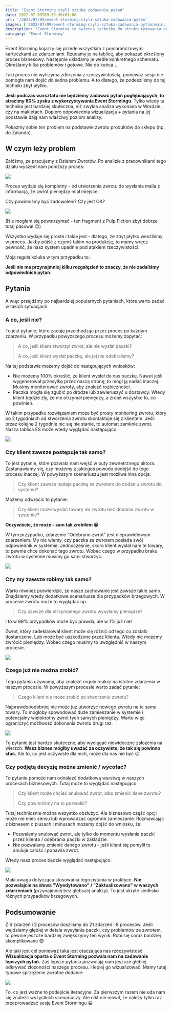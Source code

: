 ```yaml
---
title: "Event Storming czyli sztuka zadawania pytań"
date: 2022-07-09T09:59:30+01:00
url: '/2022/07/09/event-storming-czyli-sztuka-zadawania-pytan'
images: ['2022/07/09/event-storming-czyli-sztuka-zadawania-pytan/main.jpg']
description: "Event Storming to świetna technika do strukturyzowania procesów biznesowych. Jednak wymaga odpowiedniego zadawania pytań, aby osiągnąć właściwy rezultat."
category: 'Event Storming'
---
```


Event Storming kojarzy się przede wszystkim z pomarańczowymi karteczkami ze zdarzeniami. Rzucamy je na tablicę, aby pokazać określony proces biznesowy. Następnie układamy je wedle konkretnego schematu. Określamy kilka problemów i gotowe. Nie do końca...

Taki proces nie wytrzyma zderzenia z rzeczywistością, ponieważ sesja nie pomogła nam dojść do sedna problemu. A to dlatego, że podeszliśmy do tej techniki zbyt płytko.

**Jeśli podczas warsztatu nie będziemy zadawać pytań pogłębiających, to stracimy 80% zysku z wykorzystywania Event Stormingu**. Tylko wtedy ta technika jest bardziej skuteczna, niż zwykła analiza wykonana w Wordzie, czy na makietach. Dopiero odpowiednia wizualizacja + pytania na jej podstawie dają nam właściwy poziom analizy.

Pokażmy sobie ten problem na podstawie zwrotu produktów do sklepu (np. do Zalando).

## W czym leży problem

Załóżmy, że pracujemy z Działem Zwrotów. Po analizie z pracownikami tego działu wyszedł nam poniższy proces:

[![](es-pytania-0.jpg)](es-pytania-0.jpg)

Proces wydaje się kompletny - od utworzenia zwrotu do wysłania maila z informacją, że zwrot pieniędzy miał miejsce.

Czy powinniśmy być zadowoleni? Czy jest OK?

[![](pulp-fiction.jpg)](pulp-fiction.jpg)

(Nie mogłem się powstrzymać - ten fragment z Pulp Fiction zbyt dobrze tutaj pasował 😉) 

Wszystko wydaje się proste i takie jest - dlatego, że zbyt płytko weszliśmy w proces. Jakby pójść z czymś takim na produkcję, to mamy wręcz pewność, że nasz system upadnie pod atakiem rzeczywistości.

Moja reguła kciuka w tym przypadku to:

**Jeśli nie ma przynajmniej kilku rozgałęzień to znaczy, że nie zadaliśmy odpowiednich pytań.**

## Pytania

A więc przejdźmy po najbardziej popularnych pytaniach, które warto zadać w takich sytuacjach:

### A co, jeśli nie?

To jest pytanie, które zadaję przechodząc przez proces po każdym zdarzeniu. W przypadku powyższego procesu możemy zapytać:

> A co, jeśli klient stworzył zwrot, ale nie wysłał paczki?
>
> A co, jeśli klient wysłał paczkę, ale jej nie odebraliśmy?

Na tej podstawie możemy dojść do następujących wniosków:
- Nie możemy 100% określić, że klient wysłał do nas paczkę. Nawet jeśli wygenerował przesyłkę przez naszą stronę, to mógł ją nadać inaczej. Musimy monitorować zwroty, aby znaleźć rozbieżności.
- Paczka mogła się zgubić po drodze lub zawieruszyć u dostawcy. Wtedy klient będzie zły, że nie otrzymał pieniędzy, a zrobił wszystko to, co powinien.

W takim przypadku rozwiązaniem może być prosty monitoring zwrotu, który po 2 tygodniach od stworzenia zwrotu skontaktuje się z klientem. Jeśli przez kolejne 2 tygodnie nic się nie stanie, to automat zamknie zwrot. Nasza tablica ES może wtedy wyglądać następująco:

[![](es-pytania-1.jpg)](es-pytania-1.jpg)

### Czy klient zawsze postępuje tak samo?

To jest pytanie, które pozwala nam wejść w buty zewnętrznego aktora. Zastanawiamy się, czy możemy z jakiegoś powodu podejść do tego procesu inaczej. W powyższym scenariuszu jest możliwa inna opcja:

> Czy klient zawsze nadaje paczkę ze zwrotem po dodaniu zwrotu do systemu? 

Możemy odwrócić to pytanie:

> Czy klient może wysłać towary do zwrotu bez dodania zwrotu w systemie?

**Oczywiście, że może - sam tak zrobiłem 😀** 

W tym przypadku, zdarzenie "Odebrano zwrot" jest nieprawidłowym zdarzeniem. My nie wiemy, czy paczka ze zwrotem posiada swój odpowiednik w systemie. Jednocześnie, skoro klient wysłał nam te towary, to pewnie chce dokonać tego zwrotu. Wobec czego w przypadku braku zwrotu w systemie musimy go sami stworzyć:

[![](es-pytania-2.jpg)](es-pytania-2.jpg)

### Czy my zawsze robimy tak samo?

Warto również potwierdzić, że nasze zachowanie jest zawsze takie samo. Znajdziemy wtedy dodatkowe scenariusze dla przypadków brzegowych. W procesie zwrotu może to wyglądać np.

> Czy zawsze dla otrzymanego zwrotu wysyłamy pieniądze?

I to w 99% przypadków może być prawda, ale w 1% już nie!

Zwrot, który zadeklarował klient może się różnić od tego co zostało dostarczone. Lub może być uszkodzone przez klienta. Wtedy nie możemy zwrócić pieniędzy. Wobec czego musimy to uwzględnić w naszym procesie.

[![](es-pytania-3.jpg)](es-pytania-3.jpg)

### Czego już nie można zrobić?

Tego pytania używamy, aby znaleźć reguły reakcji na istotne zdarzenia w naszym procesie. W powyższym procesie warto zadać pytanie:

> Czego klient nie może zrobić po stworzeniu zwrotu?

Najprawdopodobniej nie może już utworzyć nowego zwrotu na te same towary. To mogłoby spowodować duże zamieszanie w systemie i potencjalny wielokrotny zwrot tych samych pieniędzy. Warto więc ograniczyć możliwość dokonania zwrotu drugi raz.

[![](es-pytania-4.jpg)](es-pytania-4.jpg)

To pytanie jest bardzo skuteczne, aby wyciągać niewidoczne założenia na wierzch. **Wasz biznes mógłby uważać za oczywiste, że tak się powinno stać.** Ale to, co jest oczywiste dla nich, może dla nas nie być 😉

### Czy podjętą decyzję można zmienić / wycofać?

To pytanie pomoże nam odnaleźć dodatkową warstwę w naszych procesach biznesowych. Tutaj może to wyglądać następująco:

> Czy klient może chcieć anulować zwrot, albo zmienić dane zwrotu?
> 
> Czy powinniśmy na to pozwolić?

Tutaj technicznie można wszystko obsłużyć. Ale biznesowo część opcji może nie mieć sensu lub wprowadzać ogromne zamieszanie. Rozmawiając z biznesem o plusach i minusach możemy dojść do wniosku, że:

- Pozwalamy anulować zwrot, ale tylko do momentu wysłania paczki przez klienta / odebrania paczki w zakładzie.
- Nie pozwalamy zmienić danego zwrotu - jeśli klient się pomylił to anuluje całość i ponawia zwrot.

Wtedy nasz proces będzie wyglądać następująco:

[![](es-pytania-5.jpg)](es-pytania-5.jpg)

Mała uwaga dotycząca stosowania tego pytania w praktyce. **Nie pozwalajcie na słowa "Wyedytowano" / "Zaktualizowano" w waszych zdarzeniach** (przynajmniej bez głębszej analizy). To jest ukryte siedlisko różnych przypadków brzegowych.

## Podsumowanie

Z 6 zdarzeń i 2 procesów doszliśmy do 21 zdarzeń i 8 procesów. Jeśli wejdziemy głębiej w detale wysyłania paczki, czy problemów ze zwrotem, to pewnie jeszcze bardziej zwiększymy ten wynik. Robi się coraz bardziej skomplikowane 😨

Ale taki jest cel ponieważ taka jest otaczająca nas rzeczywistość. **Wizualizacja oparta o Event Storming pozwala nam na zadawanie lepszych pytań.** Zaś lepsze pytania pozwalają nam jeszcze głębiej odkrywać złożoności naszego procesu. I lepiej go wizualizować. Mamy tutaj typowe sprzężenie zwrotne dodanie:

[![](es-pytania-6.jpg)](es-pytania-6.jpg)

To, co jest ważne to podejście iteracyjne. Za pierwszym razem nie uda nam się znaleźć wszystkich scenariuszy. Ale nikt nie mówił, że należy tylko raz przeprowadzać sesję Event Stormingu 😀